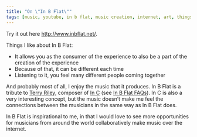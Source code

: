 ```yaml
---
title: "On \"In B Flat\""
tags: [music, youtube, in b flat, music creation, internet, art, things i like, terry riley]
---
```


Try it out here <http://www.inbflat.net/>.

Things I like about In B Flat:

- It allows you as the consumer of the experience to also be a part of the creation of the experience
- Because of that, it can be different each time
- Listening to it, you feel many different people coming together

And probably most of all, I enjoy the music that it produces. In B Flat is a tribute to [Terry Riley](http://en.wikipedia.org/wiki/Terry_Riley), composer of [In C](http://en.wikipedia.org/wiki/In_C) (see [In B Flat FAQs](http://www.inbflat.net/faq.html)). In C is also a very interesting concept, but the music doesn’t make me feel the connections between the musicians in the same way as In B Flat does. 

In B Flat is inspirational to me, in that I would love to see more opportunities for musicians from around the world collaboratively make music over the internet.
